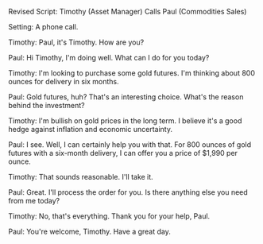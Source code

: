 Revised Script: Timothy (Asset Manager) Calls Paul (Commodities Sales)

Setting: A phone call.

Timothy: Paul, it's Timothy. How are you?

Paul: Hi Timothy, I'm doing well. What can I do for you today?

Timothy: I'm looking to purchase some gold futures. I'm thinking about 800 ounces for delivery in six months.

Paul: Gold futures, huh? That's an interesting choice. What's the reason behind the investment?

Timothy: I'm bullish on gold prices in the long term. I believe it's a good hedge against inflation and economic uncertainty.

Paul: I see. Well, I can certainly help you with that. For 800 ounces of gold futures with a six-month delivery, I can offer you a price of $1,990 per ounce.

Timothy: That sounds reasonable. I'll take it.

Paul: Great. I'll process the order for you. Is there anything else you need from me today?

Timothy: No, that's everything. Thank you for your help, Paul.

Paul: You're welcome, Timothy. Have a great day.